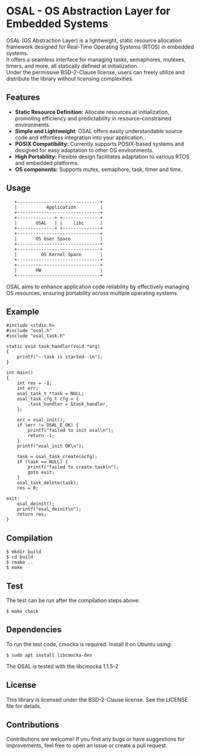 # OSAL - OS Abstraction Layer for Embedded Systems

OSAL (OS Abstraction Layer) is a lightweight, static resource allocation framework designed for Real-Time Operating Systems (RTOS) in embedded systems.  
It offers a seamless interface for managing tasks, semaphores, mutexes, timers, and more, all statically defined at initialization.  
Under the permissive BSD-2-Clause license, users can freely utilize and distribute the library without licensing complexities.

## Features

- **Static Resource Definition:** Allocate resources at initialization, promoting efficiency and predictability in resource-constrained environments.
- **Simple and Lightweight**: OSAL offers easily understandable source code and effortless integration into your application..
- **POSIX Compatibility:** Currently supports POSIX-based systems and designed for easy adaptation to other OS environments.
- **High Portability:** Flexible design facilitates adaptation to various RTOS and embedded platforms.
- **OS components:** Supports mutex, semaphore, task, timer and time.

## Usage

```
   +-------------------------------+ 
   |           Application         |
   +-------------------------------+ 
   +--------------+ +--------------+
   |       OSAL   | |    libc      |
   +--------------+ +--------------+
   +-------------------------------+ 
   |       OS User Space           |
   +-------------------------------+ 
   +-------------------------------+
   |         OS Kernel Space       |
   +-------------------------------+
   +-------------------------------+
   |       HW                      |
   +-------------------------------+
```

OSAL aims to enhance application code reliability by effectively managing OS resources, ensuring portability across multiple operating systems.

## Example

```
#include <stdio.h>
#include "osal.h"
#include "osal_task.h"

static void task_handler(void *arg)
{
	printf("--task is started--\n");
}

int main()
{
	int res = -1;
	int err;
	osal_task_t *task = NULL;
	osal_task_cfg_t cfg = {
		.task_handler = &task_handler,
	};

	err = osal_init();
	if (err != OSAL_E_OK) {
		printf("failed to init osal\n");
		return -1;
	}
	printf("osal_init OK\n");

	task = osal_task_create(&cfg);
	if (task == NULL) {
		printf("failed to create task\n");
		goto exit;
	}
	osal_task_delete(task);
	res = 0;

exit:
	osal_deinit();
	printf("osal_deinit\n");
	return res;
}
```

## Compilation

```
$ mkdir build
$ cd build
$ cmake ..
$ make
```

## Test

The test can be run after the compilation steps above:
```
$ make check
```

## Dependencies

To run the test code, cmocka is required. Install it on Ubuntu using:

```
$ sudo apt install libcmocka-dev
```

The OSAL is tested with the libcmocka 1.1.5-2

## License

This library is licensed under the BSD-2-Clause license. See the LICENSE file for details.

## Contributions

Contributions are welcome! If you find any bugs or have suggestions for improvements, feel free to open an issue or create a pull request.
